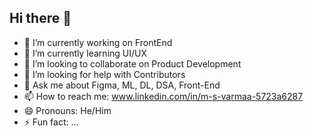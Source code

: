 ## Hi there 👋

<!--
**Msvarmaa1/Msvarmaa1** is a ✨ _special_ ✨ repository because its `README.md` (this file) appears on your GitHub profile.

Here are some ideas to get you started:
-->
- 🔭 I’m currently working on FrontEnd
- 🌱 I’m currently learning UI/UX
- 👯 I’m looking to collaborate on Product Development
- 🤔 I’m looking for help with Contributors
- 💬 Ask me about Figma, ML, DL, DSA, Front-End
- 📫 How to reach me: www.linkedin.com/in/m-s-varmaa-5723a6287
- 😄 Pronouns: He/Him
- ⚡ Fun fact: ...


